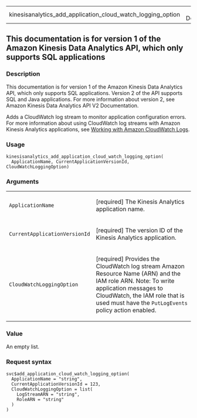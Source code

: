 <table style="width: 100%;">
<tbody>
<tr class="odd">
<td>kinesisanalytics_add_application_cloud_watch_logging_option</td>
<td style="text-align: right;">R Documentation</td>
</tr>
</tbody>
</table>

## This documentation is for version 1 of the Amazon Kinesis Data Analytics API, which only supports SQL applications

### Description

This documentation is for version 1 of the Amazon Kinesis Data Analytics
API, which only supports SQL applications. Version 2 of the API supports
SQL and Java applications. For more information about version 2, see
Amazon Kinesis Data Analytics API V2 Documentation.

Adds a CloudWatch log stream to monitor application configuration
errors. For more information about using CloudWatch log streams with
Amazon Kinesis Analytics applications, see [Working with Amazon
CloudWatch
Logs](https://docs.aws.amazon.com/kinesisanalytics/latest/dev/cloudwatch-logs.html).

### Usage

    kinesisanalytics_add_application_cloud_watch_logging_option(
      ApplicationName, CurrentApplicationVersionId, CloudWatchLoggingOption)

### Arguments

<table>
<colgroup>
<col style="width: 35%" />
<col style="width: 65%" />
</colgroup>
<tbody>
<tr class="odd">
<td><code
id="kinesisanalytics_add_application_cloud_watch_logging_option_:_ApplicationName">ApplicationName</code></td>
<td><p>[required] The Kinesis Analytics application name.</p></td>
</tr>
<tr class="even">
<td><code
id="kinesisanalytics_add_application_cloud_watch_logging_option_:_CurrentApplicationVersionId">CurrentApplicationVersionId</code></td>
<td><p>[required] The version ID of the Kinesis Analytics
application.</p></td>
</tr>
<tr class="odd">
<td><code
id="kinesisanalytics_add_application_cloud_watch_logging_option_:_CloudWatchLoggingOption">CloudWatchLoggingOption</code></td>
<td><p>[required] Provides the CloudWatch log stream Amazon Resource
Name (ARN) and the IAM role ARN. Note: To write application messages to
CloudWatch, the IAM role that is used must have the
<code>PutLogEvents</code> policy action enabled.</p></td>
</tr>
</tbody>
</table>

### Value

An empty list.

### Request syntax

    svc$add_application_cloud_watch_logging_option(
      ApplicationName = "string",
      CurrentApplicationVersionId = 123,
      CloudWatchLoggingOption = list(
        LogStreamARN = "string",
        RoleARN = "string"
      )
    )
